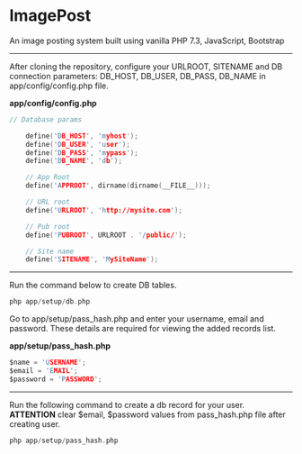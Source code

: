 # ImagePost
An image posting system built using vanilla PHP 7.3, JavaScript, Bootstrap

************************************************

After cloning the repository, configure your URLROOT, SITENAME and DB connection parameters: DB_HOST, DB_USER, DB_PASS, DB_NAME in app/config/config.php file. 

**app/config/config.php**
```C
// Database params

    define('DB_HOST', 'myhost');
    define('DB_USER', 'user');
    define('DB_PASS', 'mypass');
    define('DB_NAME', 'db');

    // App Root
    define('APPROOT', dirname(dirname(__FILE__)));

    // URL root
    define('URLROOT', 'http://mysite.com');

    // Pub root
    define('PUBROOT', URLROOT . '/public/');

    // Site name
    define('SITENAME', 'MySiteName');

```

************************************************

Run the command below to create DB tables.

``` C
php app/setup/db.php
```

Go to app/setup/pass_hash.php and enter your username, email and password. These details are required for viewing the added records list.

**app/setup/pass_hash.php**
```C
$name = 'USERNAME';
$email = 'EMAIL';
$password = 'PASSWORD';
```

************************************************

Run the following command to create a db record for your user. **ATTENTION** clear $email, $password values from pass_hash.php file after creating user.

``` C
php app/setup/pass_hash.php
```

